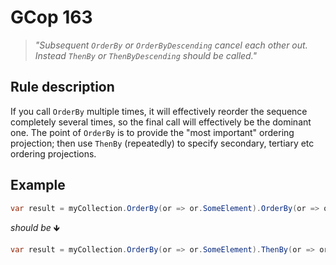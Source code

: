 ﻿# GCop 163

> *"Subsequent `OrderBy` or `OrderByDescending` cancel each other out. Instead `ThenBy` or `ThenByDescending` should be called."*

## Rule description

If you call `OrderBy` multiple times, it will effectively reorder the sequence completely several times, so the final call will effectively be the dominant one. The point of `OrderBy` is to provide the "most important" ordering projection; then use `ThenBy` (repeatedly) to specify secondary, tertiary etc ordering projections.

## Example

```csharp
var result = myCollection.OrderBy(or => or.SomeElement).OrderBy(or => or.AnotherElement).ToList();
```

*should be* 🡻

```csharp
var result = myCollection.OrderBy(or => or.SomeElement).ThenBy(or => or.AnotherElement).ToList();
```